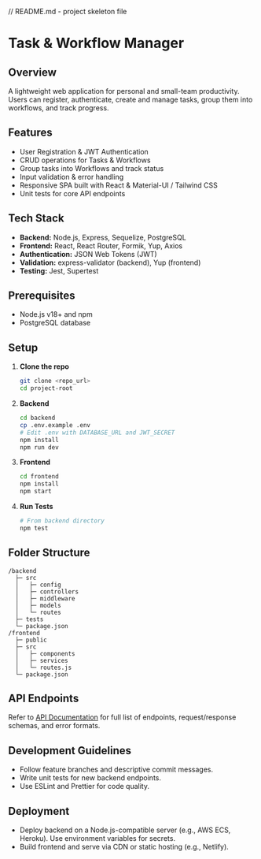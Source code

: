 // README.md - project skeleton file
# Task & Workflow Manager

## Overview

A lightweight web application for personal and small-team productivity. Users can register, authenticate, create and manage tasks, group them into workflows, and track progress.

## Features

* User Registration & JWT Authentication
* CRUD operations for Tasks & Workflows
* Group tasks into Workflows and track status
* Input validation & error handling
* Responsive SPA built with React & Material-UI / Tailwind CSS
* Unit tests for core API endpoints

## Tech Stack

* **Backend:** Node.js, Express, Sequelize, PostgreSQL
* **Frontend:** React, React Router, Formik, Yup, Axios
* **Authentication:** JSON Web Tokens (JWT)
* **Validation:** express-validator (backend), Yup (frontend)
* **Testing:** Jest, Supertest

## Prerequisites

* Node.js v18+ and npm
* PostgreSQL database

## Setup

1. **Clone the repo**

   ```bash
   git clone <repo_url>
   cd project-root
   ```

2. **Backend**

   ```bash
   cd backend
   cp .env.example .env
   # Edit .env with DATABASE_URL and JWT_SECRET
   npm install
   npm run dev
   ```

3. **Frontend**

   ```bash
   cd frontend
   npm install
   npm start
   ```

4. **Run Tests**

   ```bash
   # From backend directory
   npm test
   ```

## Folder Structure

```
/backend
  ├─ src
  │   ├─ config
  │   ├─ controllers
  │   ├─ middleware
  │   ├─ models
  │   └─ routes
  ├─ tests
  └─ package.json
/frontend
  ├─ public
  ├─ src
  │   ├─ components
  │   ├─ services
  │   └─ routes.js
  └─ package.json
```

## API Endpoints

Refer to [API Documentation](docs/API_Documentation.md) for full list of endpoints, request/response schemas, and error formats.

## Development Guidelines

* Follow feature branches and descriptive commit messages.
* Write unit tests for new backend endpoints.
* Use ESLint and Prettier for code quality.

## Deployment

* Deploy backend on a Node.js-compatible server (e.g., AWS ECS, Heroku). Use environment variables for secrets.
* Build frontend and serve via CDN or static hosting (e.g., Netlify).
